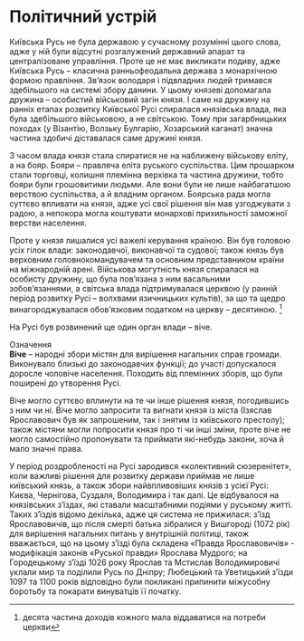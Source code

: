 Політичний устрій
=================

Київська Русь не була державою у сучасному розумінні цього слова, адже у
ній були відсутні розгалужений державний апарат та централізоване
управління. Проте це не має викликати подиву, адже Київська Русь –
класична ранньофеодальна держава з монархічною формою правління. Зв’язок
володаря і підвладних людей тримався здебільшого на системі збору
данини. У цьому князеві допомагала дружина – особистий військовий загін
князя. І саме на дружину на ранніх етапах розвитку Київської Русі
спиралася князівська влада, яка була здебільшого військовою, а не
світською. Тому при загарбницьких походах (у Візантію, Волзьку Булгарію,
Хозарський каганат) значна частина здобичі діставалася саме дружині
князя.

З часом влада князя стала спиратися не на наближену військову еліту, а
на бояр. Бояри – правляча еліта руського суспільства. Цим прошарком
стали торговці, колишня племінна верхівка та частина дружини, тобто
бояри були грошовитими людьми. Але вони були не лише найбагатшою
верствою суспільства, а й владним органом. Боярська рада могла суттєво
впливати на князя, адже усі свої рішення він мав узгоджувати з радою, а
непокора могла коштувати монархові прихильності заможної верстви
населення.

Проте у князя лишалися усі важелі керування країною. Він був головою
усіх гілок влади: законодавчої, виконавчої та судової; також князь був
верховним головнокомандувачем та основним представником країни на
міжнародній арені. Військова могутність князя спиралася на особисту
дружину, що була пов’язана з ним васальними зобов’язаннями, а світська
влада підтримувалася церквою (у ранній період розвитку Русі – волхвами
язичницьких культів), за що та щедро винагороджувалася обов’язковим
податком на церкву – десятиною. [^1]

На Русі був розвинений ще один орган влади – віче.

<div class="eoz-wrap">
<span class="eoz">Означення</span>
<div class="eoz-text">
<b>Віче</b> – народні збори містян для вирішення нагальних справ громади.
Виконувало близькі до законодавчих функції; до участі допускалося
доросле чоловіче населення. Походить від племінних зборів, що були
поширені до утворення Русі.
</div>
</div>

Віче могло суттєво вплинути на те чи інше рішення князя, погодившись з
ним чи ні. Віче могло запросити та вигнати князя із міста (Ізяслав
Ярославович був як запрошеним, так і знятим із київського престолу);
також містяни могли попросити князя про ті чи інші зміни, проте віче не
могло самостійно пропонувати та приймати які-небудь закони, хоча й мало
значні права.

У період роздробленості на Русі зародився «колективний сюзеренітет»,
коли важливі рішення для розвитку держави приймав не лише київський
князь, а також збори найвпливовіших князів з усієї Русі: Києва,
Чернігова, Суздаля, Володимира і так далі. Це відбувалося на князівських
з’їздах, які ставали масштабними подіями у руському житті. Таких з’їздів
відомо декілька, адже ця система не прижилася: з’їзд Ярославовичів, що
після смерті батька зібралися у Вишгороді (1072 рік) для вирішення
нагальних питань у внутрішній політиці, також вважається, що на цьому
з’їзді була складена «Правда Ярославовичів» - модифікація законів
«Руської правди» Ярослава Мудрого; на Городецькому з’їзді 1026 року
Ярослав та Мстислав Володимировичі уклали мир та поділили Русь по
Дніпру; Любецький та Уветицький з’їзди 1097 та 1100 років відповідно
були покликані припинити міжусобну боротьбу та покарати винуватців її
початку.

[^1]: десята частина доходів кожного мала віддаватися на потреби церкви